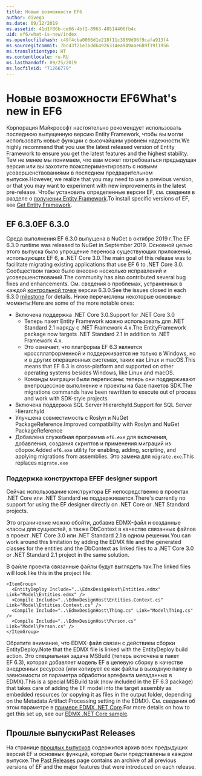 ```yaml
---
title: Новые возможности EF6
author: divega
ms.date: 09/12/2019
ms.assetid: 41d1f86b-ce66-4bf2-8963-48514406fb4c
uid: ef6/what-is-new/index
ms.openlocfilehash: c49f4cba0066d1e218f11c3959d96f9cafa913f4
ms.sourcegitcommit: 7bc43f21e7bdd64926314ea949aae689f1911956
ms.translationtype: HT
ms.contentlocale: ru-RU
ms.lasthandoff: 09/25/2019
ms.locfileid: "71266779"
---
```

# <a name="whats-new-in-ef6"></a><span data-ttu-id="4e399-102">Новые возможности EF6</span><span class="sxs-lookup"><span data-stu-id="4e399-102">What's new in EF6</span></span>

<span data-ttu-id="4e399-103">Корпорация Майкрософт настоятельно рекомендует использовать последнюю выпущенную версию Entity Framework, чтобы вы могли использовать новые функции с высочайшим уровнем надежности.</span><span class="sxs-lookup"><span data-stu-id="4e399-103">We highly recommend that you use the latest released version of Entity Framework to ensure you get the latest features and the highest stability.</span></span>
<span data-ttu-id="4e399-104">Тем не менее мы понимаем, что вам может потребоваться предыдущая версия или вы захотите поэкспериментировать с новыми усовершенствованиями в последнем предварительном выпуске.</span><span class="sxs-lookup"><span data-stu-id="4e399-104">However, we realize that you may need to use a previous version, or that you may want to experiment with new improvements in the latest pre-release.</span></span>
<span data-ttu-id="4e399-105">Чтобы установить определенные версии EF, см. сведения в разделе о [получении Entity Framework](~/ef6/fundamentals/install.md).</span><span class="sxs-lookup"><span data-stu-id="4e399-105">To install specific versions of EF, see [Get Entity Framework](~/ef6/fundamentals/install.md).</span></span>

## <a name="ef-630"></a><span data-ttu-id="4e399-106">EF 6.3.0</span><span class="sxs-lookup"><span data-stu-id="4e399-106">EF 6.3.0</span></span>

<span data-ttu-id="4e399-107">Среда выполнения EF 6.3.0 выпущена в NuGet в октябре 2019 г.</span><span class="sxs-lookup"><span data-stu-id="4e399-107">The EF 6.3.0 runtime was released to NuGet in September 2019.</span></span> <span data-ttu-id="4e399-108">Основной целью этого выпуска было упрощение переноса существующих приложений, использующих EF 6, в .NET Core 3.0.</span><span class="sxs-lookup"><span data-stu-id="4e399-108">The main goal of this release was to facilitate migrating existing applications that use EF 6 to .NET Core 3.0.</span></span> <span data-ttu-id="4e399-109">Сообществом также было внесено несколько исправлений и усовершенствований.</span><span class="sxs-lookup"><span data-stu-id="4e399-109">The community has also contributed several bug fixes and enhancements.</span></span> <span data-ttu-id="4e399-110">См. сведения о проблемах, устраненных в каждой [контрольной точке](https://github.com/aspnet/EntityFramework6/milestones?state=closed) версии 6.3.0.</span><span class="sxs-lookup"><span data-stu-id="4e399-110">See the issues closed in each 6.3.0 [milestone](https://github.com/aspnet/EntityFramework6/milestones?state=closed) for details.</span></span> <span data-ttu-id="4e399-111">Ниже перечислены некоторые основные моменты:</span><span class="sxs-lookup"><span data-stu-id="4e399-111">Here are some of the more notable ones:</span></span>

- <span data-ttu-id="4e399-112">Включена поддержка .NET Core 3.0.</span><span class="sxs-lookup"><span data-stu-id="4e399-112">Support for .NET Core 3.0</span></span>
  - <span data-ttu-id="4e399-113">Теперь пакет Entity Framework можно использовать для .NET Standard 2.1 наряду с .NET Framework 4.x.</span><span class="sxs-lookup"><span data-stu-id="4e399-113">The EntityFramework package now targets .NET Standard 2.1 in addition to .NET Framework 4.x.</span></span>
  - <span data-ttu-id="4e399-114">Это означает, что платформа EF 6.3 является кроссплатформенной и поддерживается не только в Windows, но и в других операционных системах, таких как Linux и macOS.</span><span class="sxs-lookup"><span data-stu-id="4e399-114">This means that EF 6.3 is cross-platform and supported on other operating systems besides Windows, like Linux and macOS.</span></span>
  - <span data-ttu-id="4e399-115">Команды миграции были переписаны: теперь они поддерживают внепроцессное выполнение и проекты на базе пакетов SDK.</span><span class="sxs-lookup"><span data-stu-id="4e399-115">The migrations commands have been rewritten to execute out of process and work with SDK-style projects.</span></span>
- <span data-ttu-id="4e399-116">Включена поддержка SQL Server HierarchyId.</span><span class="sxs-lookup"><span data-stu-id="4e399-116">Support for SQL Server HierarchyId</span></span>
- <span data-ttu-id="4e399-117">Улучшена совместимость с Roslyn и NuGet PackageReference.</span><span class="sxs-lookup"><span data-stu-id="4e399-117">Improved compatibility with Roslyn and NuGet PackageReference</span></span>
- <span data-ttu-id="4e399-118">Добавлена служебная программа `ef6.exe` для включения, добавления, создания скриптов и применения миграций из сборок.</span><span class="sxs-lookup"><span data-stu-id="4e399-118">Added `ef6.exe` utility for enabling, adding, scripting, and applying migrations from assemblies.</span></span> <span data-ttu-id="4e399-119">Это замена для `migrate.exe`.</span><span class="sxs-lookup"><span data-stu-id="4e399-119">This replaces `migrate.exe`</span></span>

### <a name="ef-designer-support"></a><span data-ttu-id="4e399-120">Поддержка конструктора EF</span><span class="sxs-lookup"><span data-stu-id="4e399-120">EF designer support</span></span>

<span data-ttu-id="4e399-121">Сейчас использование конструктора EF непосредственно в проектах .NET Core или .NET Standard не поддерживается.</span><span class="sxs-lookup"><span data-stu-id="4e399-121">There's currently no support for using the EF designer directly on .NET Core or .NET Standard projects.</span></span> 

<span data-ttu-id="4e399-122">Это ограничение можно обойти, добавив EDMX-файл и созданные классы для сущностей, а также DbContext в качестве связанных файлов в проект .NET Core 3.0 или .NET Standard 2.1 в одном решении.</span><span class="sxs-lookup"><span data-stu-id="4e399-122">You can work around this limitation by adding the EDMX file and the generated classes for the entities and the DbContext as linked files to a .NET Core 3.0 or .NET Standard 2.1 project in the same solution.</span></span>

<span data-ttu-id="4e399-123">В файле проекта связанные файлы будут выглядеть так:</span><span class="sxs-lookup"><span data-stu-id="4e399-123">The linked files will look like this in the project file:</span></span>

``` csproj 
<ItemGroup>
  <EntityDeploy Include="..\EdmxDesignHost\Entities.edmx" Link="Model\Entities.edmx" />
  <Compile Include="..\EdmxDesignHost\Entities.Context.cs" Link="Model\Entities.Context.cs" />
  <Compile Include="..\EdmxDesignHost\Thing.cs" Link="Model\Thing.cs" />
  <Compile Include="..\EdmxDesignHost\Person.cs" Link="Model\Person.cs" />
</ItemGroup>
```

<span data-ttu-id="4e399-124">Обратите внимание, что EDMX-файл связан с действием сборки EntityDeploy.</span><span class="sxs-lookup"><span data-stu-id="4e399-124">Note that the EDMX file is linked with the EntityDeploy build action.</span></span> <span data-ttu-id="4e399-125">Это специальная задача MSBuild (теперь включена в пакет EF 6.3), которая добавляет модель EF в целевую сборку в качестве внедренных ресурсов (или копирует ее как файлы в выходную папку в зависимости от параметра обработки артефакта метаданных в EDMX).</span><span class="sxs-lookup"><span data-stu-id="4e399-125">This is a special MSBuild task (now included in the EF 6.3 package) that takes care of adding the EF model into the target assembly as embedded resources (or copying it as files in the output folder, depending on the Metadata Artifact Processing setting in the EDMX).</span></span> <span data-ttu-id="4e399-126">См. сведения об этом параметре в [примере EDMX .NET Core](https://aka.ms/EdmxDotNetCoreSample).</span><span class="sxs-lookup"><span data-stu-id="4e399-126">For more details on how to get this set up, see our [EDMX .NET Core sample](https://aka.ms/EdmxDotNetCoreSample).</span></span>

## <a name="past-releases"></a><span data-ttu-id="4e399-127">Прошлые выпуски</span><span class="sxs-lookup"><span data-stu-id="4e399-127">Past Releases</span></span>

<span data-ttu-id="4e399-128">На странице [прошлых выпусков](past-releases.md) содержится архив всех предыдущих версий EF и основных функций, которые были представлены в каждом выпуске.</span><span class="sxs-lookup"><span data-stu-id="4e399-128">The [Past Releases](past-releases.md) page contains an archive of all previous versions of EF and the major features that were introduced on each release.</span></span>
